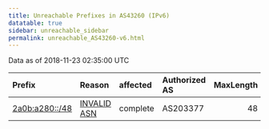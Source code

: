 ```yaml
---
title: Unreachable Prefixes in AS43260 (IPv6)
datatable: true
sidebar: unreachable_sidebar
permalink: unreachable_AS43260-v6.html
---
```


Data as of 2018-11-23 02:35:00 UTC


<div class="datatable-begin"></div>

| Prefix                                                 | Reason                                                                                                | affected   | Authorized AS   |   MaxLength | Anchor                                         |   unreachable /48s |
|:-------------------------------------------------------|:------------------------------------------------------------------------------------------------------|:-----------|:----------------|------------:|:-----------------------------------------------|-------------------:|
| [2a0b:a280::/48](https://stat.ripe.net/2a0b:a280::/48) | [INVALID ASN](https://rpki-validator.ripe.net/announcement-preview?asn=AS43260&prefix=2a0b:a280::/48) | complete   | AS203377        |          48 | [RIPE](unreachable_RIPE_NCC_RPKI_Root-v6.html) |                  1 |

<div class="datatable-end"></div>